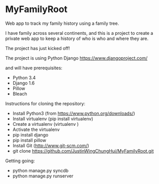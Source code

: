 MyFamilyRoot
============

Web app to track my family history using a family tree.

I have family across several continents, and this is a project to create a private web app to keep a history of who is who and where they are.

The project has just kicked off!

The project is using Python Django 
https://www.djangoproject.com/

and will have prerequisites:
- Python 3.4
- Django 1.6
- Pillow
- Bleach


Instructions for cloning the repository:
 - Install Python3 (from https://www.python.org/downloads/)
 - Install virtualenv (pip install virtualenv)
 - Create a virtualenv (virtualenv <name>)
 - Activate the virtualenv
 - pip install django
 - pip install pillow
 - Install Git (http://www.git-scm.com/)
 - git clone https://github.com/JustinWingChungHui/MyFamilyRoot.git

Getting going:
 - python manage.py syncdb
 - python manage.py runserver
